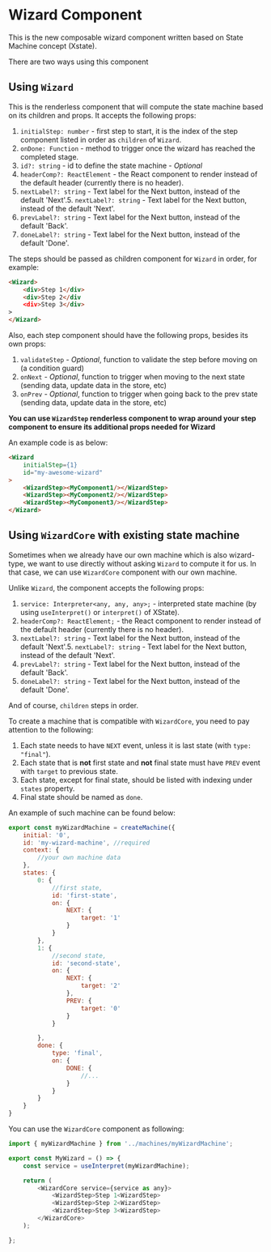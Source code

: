 # Wizard Component

This is the new composable wizard component written based on State Machine concept (Xstate).

There are two ways using this component

## Using `Wizard`

This is the renderless component that will compute the state machine based on its children and props. It accepts the following props:

1. `initialStep: number` - first step to start, it is the index of the step component listed in order as `children` of `Wizard`.
2. `onDone: Function` - method to trigger once the wizard has reached the completed stage.
3. `id?: string` - id to define the state machine - _Optional_
4. `headerComp?: ReactElement` - the React component to render instead of the default header (currently there is no header).
5. `nextLabel?: string` - Text label for the Next button, instead of the default 'Next'.5. `nextLabel?: string` - Text label for the Next button, instead of the default 'Next'.
6. `prevLabel?: string` - Text label for the Next button, instead of the default 'Back'.
7. `doneLabel?: string` - Text label for the Next button, instead of the default 'Done'.

The steps should be passed as children component for `Wizard` in order, for example:

```html
<Wizard>
    <div>Step 1</div>
    <div>Step 2</div
    <div>Step 3</div>
>
</Wizard>
```

Also, each step component should have the following props, besides its own props:

1. `validateStep` - _Optional_, function to validate the step before moving on (a condition guard)
2. `onNext` - _Optional_, function to trigger when moving to the next state (sending data, update data in the store, etc)
2. `onPrev` - _Optional_, function to trigger when going back to the prev state (sending data, update data in the store, etc)

**You can use `WizardStep` renderless component to wrap around your step component to ensure its additional props needed for Wizard**

An example code is as below:

```html
<Wizard
    initialStep={1}
    id="my-awesome-wizard"
>
    <WizardStep><MyComponent1/></WizardStep>    
    <WizardStep><MyComponent2/></WizardStep>
    <WizardStep><MyComponent3/></WizardStep>
</Wizard>
```

## Using `WizardCore` with existing state machine

Sometimes when we already have our own machine which is also wizard-type, we want to use directly without asking `Wizard` to compute it for us. In that case, we can use `WizardCore` component with our own machine.

Unlike `Wizard`, the component accepts the following props:

1. `service: Interpreter<any, any, any>;` - interpreted state machine (by using `useInterpret()` or `interpret()` of XState).
2. `headerComp?: ReactElement;` - the React component to render instead of the default header (currently there is no header).
3. `nextLabel?: string` - Text label for the Next button, instead of the default 'Next'.5. `nextLabel?: string` - Text label for the Next button, instead of the default 'Next'.
4. `prevLabel?: string` - Text label for the Next button, instead of the default 'Back'.
5. `doneLabel?: string` - Text label for the Next button, instead of the default 'Done'.

And of course, `children` steps in order.

To create a machine that is compatible with `WizardCore`, you need to pay attention to the following:

1. Each state needs to have `NEXT` event, unless it is last state (with `type: "final"`).
2. Each state that is **not** first state and **not** final state must have `PREV` event with `target` to previous state.
3. Each state, except for final state, should be listed with indexing under `states` property.
4. Final state should be named as `done`.

An example of such machine can be found below:

```js
export const myWizardMachine = createMachine({
    initial: '0',
    id: 'my-wizard-machine', //required
    context: {
        //your own machine data
    },
    states: {
        0: {
            //first state,
            id: 'first-state',
            on: {
                NEXT: {
                    target: '1'
                }
            }
        },
        1: {
            //second state,
            id: 'second-state',
            on: {   
                NEXT: {
                    target: '2'
                },
                PREV: {
                    target: '0'
                }
            }

        },
        done: {
            type: 'final',
            on: {
                DONE: {
                    //...
                }
            }
        }
    }
}
```

You can use the `WizardCore` component as following:

```js
import { myWizardMachine } from '../machines/myWizardMachine';

export const MyWizard = () => {
    const service = useInterpret(myWizardMachine);

    return (
        <WizardCore service={service as any}>
            <WizardStep>Step 1<WizardStep>            
            <WizardStep>Step 2<WizardStep>
            <WizardStep>Step 3<WizardStep>
        </WizardCore>
    );

};

```



